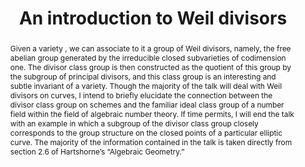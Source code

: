 ---
event_name: Algebra, Geometry, and Number Theory Seminar 
event_organization: University of South Carolina 
event_url: https://www.scagnt.org/seminar/2021/
event_date: 2021-04-16
time: 3:30-4:30pm
speaker: Jonathan Smith
speaker_url:
speaker_affiliation: University of South Carolina
speaker_affiliation_abbr: UofSC
title: An introduction to Weil divisors
abstract: Given a variety , we can associate to it a group of Weil divisors, namely, the free abelian group generated by the irreducible closed subvarieties of codimension one. The divisor class group is then constructed as the quotient of this group by the subgroup of principal divisors, and this class group is an interesting and subtle invariant of a variety. Though the majority of the talk will deal with Weil divisors on curves, I intend to briefly elucidate the connection between the divisor class group on schemes and the familiar ideal class group of a number field within the field of algebraic number theory. If time permits, I will end the talk with an example in which a subgroup of the divisor class group closely corresponds to the group structure on the closed points of a particular elliptic curve. The majority of the information contained in the talk is taken directly from section 2.6 of Hartshorne’s “Algebraic Geometry.”
vid_conf_url: https://us02web.zoom.us/j/89152240695?pwd=SytlL1RpUlQ4T1JUck92d0FPV1d0QT09
vid_conf_pw: 379495
recording_url: ""
draft: false # needs to be set false to have the information published on the seminar page
categories:
- Seminar 
tags:
- Learning # research, learning, ... 
---